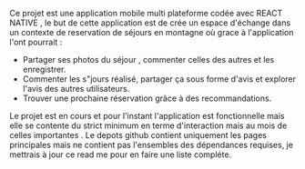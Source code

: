 Ce projet est une application mobile multi plateforme codée avec REACT NATIVE , le but de cette application est de crée un espace d'échange dans un contexte de reservation de séjours en montagne où grace à l'application l'ont pourrait :
- Partager ses photos du séjour , commenter celles des autres et les enregistrer.
- Commenter les s"jours réalisé, partager ça sous forme d'avis et explorer l'avis des autres utilisateurs.
- Trouver une prochaine réservation grâce à des recommandations.


Le projet est en cours et pour l'instant l'application est fonctionnelle mais elle se contente du strict minimum en terme d'interaction mais au mois de celles importantes .
Le depots github contient uniquement les pages principales mais ne contient pas l'ensembles des dépendances requises, je mettrais à jour ce read me pour en faire une liste compléte.
